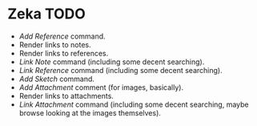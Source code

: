 # Zeka TODO

* *Add Reference* command.
* Render links to notes.
* Render links to references.
* *Link Note* command (including some decent searching).
* *Link Reference* command (including some decent searching).
* *Add Sketch* command.
* *Add Attachment* comment (for images, basically).
* Render links to attachments.
* *Link Attachment* command (including some decent searching, maybe browse looking at the images themselves).

